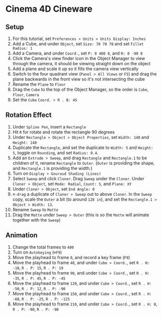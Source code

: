 # Cinema 4D Cineware

## Setup

1. For this tutorial, set `Preferences > Units > Units Display: Inches`
2. Add a Cube, and under `Object`, set `Size: 70 70 70` and set `Fillet Radius: 1`
3. Add a Camera, and under `Coord.`, set `P: 0 400 0`, and `R: 0 -90 0`
4. Click the Camera's view finder icon in the Object Manager to view through the camera, it should be viewing straight down on the object
5. Add a plane and scale it up so it fills the camera view vertically
6. Switch to the four quadrant view (`Panel > All Views` or `F5`) and drag the plane backwards in the front view so it's not intersecting the cube
7. Rename the `Plane` to `Floor`
8. Drag the `Cube` to the top of the Object Manager, so the order is `Cube`, `Floor`, `Camera`
9. Set the `Cube` `Coord. > R . B: 45`

## Rotation Effect

1. Under `Spline Pen`, insert a `Rectangle`
2. Hit `R` for rotate and rotate the rectangle 90 degrees
3. Under `Rectangle > Object > Object Properties`, set `Width: 140` and `Height: 140`
4. Duplicate the `Rectangle`, and set the duplicate to `Width: 5` and `Height: 5`, toggle on `Rounding`, and set `Radius: 0.4`.
5. Add an `Extrude > Sweep`, and drag `Rectangle` and `Rectangle.1` to be children of it, rename `Rectangle` to `Outer`. (`Outer` is providing the shape, and `Rectangle.1` is providing the width.)
6. Turn on `Display > Gouraud Shading (Lines)`
7. Select `Sweep` and click `Cloner`. Drag `Sweep` under the `Cloner`. Under `Cloner > Object`, set `Mode: Radial`, `Count: 5`, and `Plane: XY`
8. Under `Cloner > Object`, set `End Angle: 0`
9. `⌘-drag` a duplicate of `Cloner > Sweep` out to above `Cloner`. In the `Sweep` copy, scale the `Outer` a bit (to around `128 in`), and set the `Rectangle.1 > Object > Width: 13`.
10. Rename `Sweep` to `Matte`
11. Drag the `Matte` under `Sweep > Outer` (this is so the `Matte` will animate together with the `Sweep`)

## Animation

1. Change the total frames to `400`
2. Turn on `Autokeying` (`⌘F9`)
3. Move the playhead to frame `0`, and record a key frame (`F9`)
4. Move the playhead to frame `40`, and under `Cube > Coord.`, set `R . H: -10`, `R . P: 15`, `R . P: 19`
5. Move the playhead to frame `90`, and under `Cube > Coord.`, set `R . H: -35`, `R . P: 45`, `R . P: -45`
6. Move the playhead to frame `120`, and under `Cube > Coord.`, set `R . H: -50`, `R . P: 12`, `R . P: -90`
7. Move the playhead to frame `150`, and under `Cube > Coord.`, set `R . H: -60`, `R . P: -25`, `R . P: -125`
8. Move the playhead to frame `210`, and under `Cube > Coord.`, set `R . H: 0`, `R . P: -90`, `R . P: -90`
